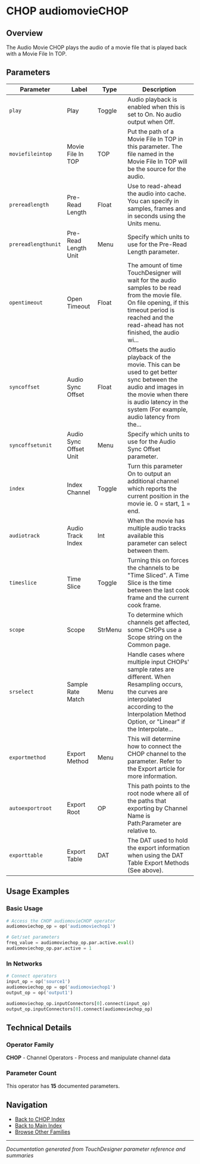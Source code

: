 # CHOP audiomovieCHOP

## Overview

The Audio Movie CHOP plays the audio of a movie file that is played back with a Movie File In TOP.

## Parameters

| Parameter | Label | Type | Description |
|-----------|-------|------|-------------|
| `play` | Play | Toggle | Audio playback is enabled when this is set to On. No audio output when Off. |
| `moviefileintop` | Movie File In TOP | TOP | Put the path of a Movie File In TOP in this parameter. The file named in the Movie File In TOP will be the source for the audio. |
| `prereadlength` | Pre-Read Length | Float | Use to read-ahead the audio into cache. You can specify in samples, frames and in seconds using the Units menu. |
| `prereadlengthunit` | Pre-Read Length Unit | Menu | Specify which units to use for the Pre-Read Length parameter. |
| `opentimeout` | Open Timeout | Float | The amount of time TouchDesigner will wait for the audio samples to be read from the movie file. On file opening, if this timeout period is reached and the read-ahead has not finished, the audio wi... |
| `syncoffset` | Audio Sync Offset | Float | Offsets the audio playback of the movie. This can be used to get better sync between the audio and images in the movie when there is audio latency in the system (For example, audio latency from the... |
| `syncoffsetunit` | Audio Sync Offset Unit | Menu | Specify which units to use for the Audio Sync Offset parameter. |
| `index` | Index Channel | Toggle | Turn this parameter On to output an additional channel which reports the current position in the movie ie. 0 = start, 1 = end. |
| `audiotrack` | Audio Track Index | Int | When the movie has multiple audio tracks available this parameter can select between them. |
| `timeslice` | Time Slice | Toggle | Turning this on forces the channels to be "Time Sliced".  A Time Slice is the time between the last cook frame and the current cook frame. |
| `scope` | Scope | StrMenu | To determine which channels get affected, some CHOPs use a Scope string on the Common page. |
| `srselect` | Sample Rate Match | Menu | Handle cases where multiple input CHOPs' sample rates are different. When Resampling occurs, the curves are interpolated according to the Interpolation Method Option, or "Linear" if the Interpolate... |
| `exportmethod` | Export Method | Menu | This will determine how to connect the CHOP channel to the parameter. Refer to the Export article for more information. |
| `autoexportroot` | Export Root | OP | This path points to the root node where all of the paths that exporting by Channel Name is Path:Parameter are relative to. |
| `exporttable` | Export Table | DAT | The DAT used to hold the export information when using the DAT Table Export Methods (See above). |

## Usage Examples

### Basic Usage

```python
# Access the CHOP audiomovieCHOP operator
audiomoviechop_op = op('audiomoviechop1')

# Get/set parameters
freq_value = audiomoviechop_op.par.active.eval()
audiomoviechop_op.par.active = 1
```

### In Networks

```python
# Connect operators
input_op = op('source1')
audiomoviechop_op = op('audiomoviechop1')
output_op = op('output1')

audiomoviechop_op.inputConnectors[0].connect(input_op)
output_op.inputConnectors[0].connect(audiomoviechop_op)
```

## Technical Details

### Operator Family

**CHOP** - Channel Operators - Process and manipulate channel data

### Parameter Count

This operator has **15** documented parameters.

## Navigation

- [Back to CHOP Index](../CHOP/CHOP_INDEX.md)
- [Back to Main Index](../OPERATORS_INDEX.md)
- [Browse Other Families](../OPERATORS_INDEX.md#quick-navigation)

---
*Documentation generated from TouchDesigner parameter reference and summaries*
